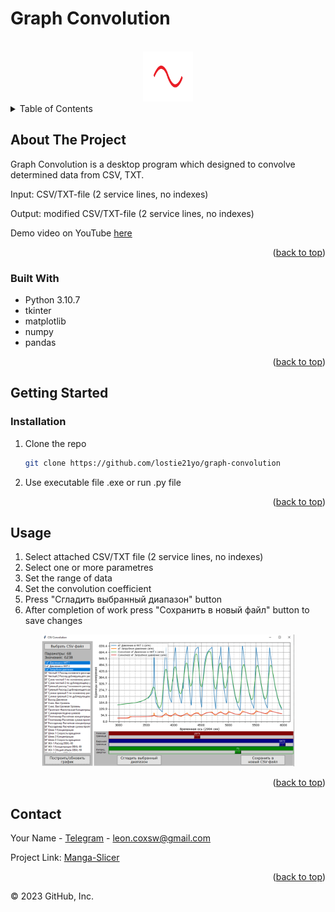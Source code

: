 # Graph Convolution

<a name="readme-top"></a>

<!-- PROJECT LOGO -->
<br />
<div align="center">
  <a href="https://github.com/lostie21yo/graph-convolution">
    <img src="ico.png" alt="" width="80" height="80">
  </a>
</div>

<!-- TABLE OF CONTENTS -->
<details>
  <summary>Table of Contents</summary>
  <ol>
    <li>
      <a href="#about-the-project">About The Project</a>
      <ul>
        <li><a href="#built-with">Built With</a></li>
      </ul>
    </li>
    <li>
      <a href="#getting-started">Getting Started</a>
      <ul>
        <li><a href="#installation">Installation</a></li>
      </ul>
    </li>
    <li><a href="#usage">Usage</a></li>
    <li><a href="#contact">Contact</a></li>
  </ol>
</details>



<!-- ABOUT THE PROJECT -->
## About The Project

Graph Convolution is a desktop program which designed to convolve determined data from CSV, TXT. 

Input:  CSV/TXT-file (2 service lines, no indexes)

Output: modified CSV/TXT-file (2 service lines, no indexes)

Demo video on YouTube [here](https://www.youtube.com/watch?v=xFp29mk_aEI&list=PL4lVqWiqXeK15HICGgnRiJTThgfftHEyt&index=3)

<p align="right">(<a href="#readme-top">back to top</a>)</p>


### Built With

* Python 3.10.7
* tkinter
* matplotlib
* numpy
* pandas

<p align="right">(<a href="#readme-top">back to top</a>)</p>


<!-- GETTING STARTED -->
## Getting Started

<!-- ### Prerequisites -->

### Installation

1. Clone the repo
   ```sh
   git clone https://github.com/lostie21yo/graph-convolution
   ```
2. Use executable file .exe or run .py file

<p align="right">(<a href="#readme-top">back to top</a>)</p>


<!-- USAGE EXAMPLES -->
## Usage

1. Select attached CSV/TXT file (2 service lines, no indexes)
2. Select one or more parametres
3. Set the range of data
4. Set the convolution coefficient
5. Press "Сгладить выбранный диапазон" button
6. After completion of work press "Сохранить в новый файл" button to save changes

<div align="center">
    <img src="interface.png" alt="interface" width='80%'>
</div>

<p align="right">(<a href="#readme-top">back to top</a>)</p>


<!-- CONTACT -->
## Contact

Your Name - [Telegram](https://t.me/leoncox) - leon.coxsw@gmail.com

Project Link: [Manga-Slicer](https://github.com/lostie21yo/graph-convolution)

<p align="right">(<a href="#readme-top">back to top</a>)</p>


© 2023 GitHub, Inc.

